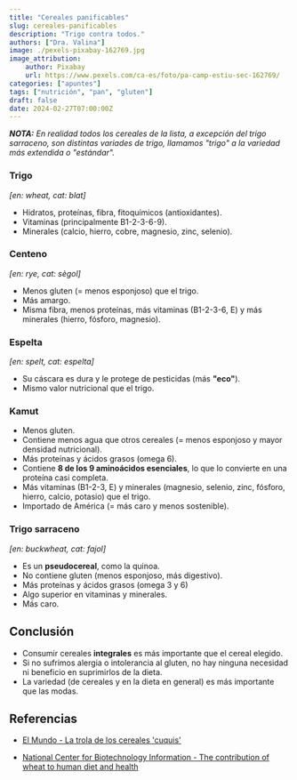 ```yaml
---
title: "Cereales panificables"
slug: cereales-panificables
description: "Trigo contra todos."
authors: ["Dra. Valina"]
image: ./pexels-pixabay-162769.jpg
image_attribution:
    author: Pixabay
    url: https://www.pexels.com/ca-es/foto/pa-camp-estiu-sec-162769/
categories: ["apuntes"]
tags: ["nutrición", "pan", "gluten"]
draft: false
date: 2024-02-27T07:00:00Z
---
```


_**NOTA:** En realidad todos los cereales de la lista, a excepción del trigo sarraceno, son distintas variades de trigo, llamamos "trigo" a la variedad más extendida o "estándar"._

### Trigo
*[en: wheat, cat: blat]*
- Hidratos, proteínas, fibra, fitoquímicos (antioxidantes).
- Vitaminas (principalmente B1-2-3-6-9).
- Minerales (calcio, hierro, cobre, magnesio, zinc, selenio).

### Centeno
*[en: rye, cat: sègol]*
- Menos gluten (= menos esponjoso) que el trigo.
- Más amargo.
- Misma fibra, menos proteínas, más vitaminas (B1-2-3-6, E) y más minerales (hierro, fósforo, magnesio).

### Espelta
*[en: spelt, cat: espelta]*
- Su cáscara es dura y le protege de pesticidas (más **"eco"**).
- Mismo valor nutricional que el trigo.

### Kamut
- Menos gluten.
- Contiene menos agua que otros cereales (= menos esponjoso y mayor densidad nutricional).
- Más proteínas y ácidos grasos (omega 6).
- Contiene **8 de los 9 aminoácidos esenciales**, lo que lo convierte en una proteína casi completa.
- Más vitaminas (B1-2-3, E) y minerales (magnesio, selenio, zinc, fósforo, hierro, calcio, potasio) que el trigo.
- Importado de América (= más caro y menos sostenible).

### Trigo sarraceno
*[en: buckwheat, cat: fajol]*
- Es un **pseudocereal**, como la quinoa.
- No contiene gluten (menos esponjoso, más digestivo).
- Más proteínas y ácidos grasos (omega 3 y 6)
- Algo superior en vitaminas y minerales.
- Más caro.


## Conclusión
- Consumir cereales **integrales** es más importante que el cereal elegido.
- Si no sufrimos alergia o intolerancia al gluten, no hay ninguna necesidad ni beneficio en suprimirlos de la dieta.
- La variedad (de cereales y en la dieta en general) es más importante que las modas.


## Referencias

- [El Mundo - La trola de los cereales 'cuquis'](https://www.elmundo.es/papel/boticaria-garcia/2020/03/07/5e611b72fc6c83de468b45b6.html)

- [National Center for Biotechnology Information - The contribution of wheat to human diet and health](https://www.ncbi.nlm.nih.gov/pmc/articles/PMC4998136/)

